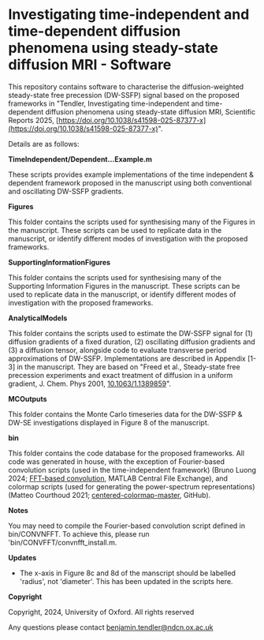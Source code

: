 #  Investigating time-independent and time-dependent diffusion phenomena using steady-state diffusion MRI - Software
This repository contains software to characterise the diffusion-weighted steady-state free precession (DW-SSFP) signal based on the proposed frameworks in "Tendler, Investigating time-independent and time-dependent diffusion phenomena using steady-state diffusion MRI, Scientific Reports 2025, [https://doi.org/10.1038/s41598-025-87377-x](https://doi.org/10.1038/s41598-025-87377-x)".

Details are as follows:

**TimeIndependent/Dependent...Example.m**

These scripts provides example implementations of the time independent & dependent framework proposed in the manuscript using both conventional and oscillating DW-SSFP gradients.

**Figures**

This folder contains the scripts used for synthesising many of the Figures in the manuscript. These scripts can be used to replicate data in the manuscript, or identify different modes of investigation with the proposed frameworks. 

**SupportingInformationFigures**

This folder contains the scripts used for synthesising many of the Supporting Information Figures in the manuscript. These scripts can be used to replicate data in the manuscript, or identify different modes of investigation with the proposed frameworks. 

**AnalyticalModels**

This folder contains the scripts used to estimate the DW-SSFP signal for (1) diffusion gradients of a fixed duration, (2) oscillating diffusion gradients and (3) a diffusion tensor, alongside code to evaluate transverse period approximations of DW-SSFP. Implementations are described in Appendix [1-3] in the manuscript. They are based on "Freed et al., Steady-state free precession experiments and exact treatment of diffusion in a uniform gradient, J. Chem. Phys 2001, [10.1063/1.1389859](https://doi.org/10.1063/1.1389859)".

**MCOutputs**

This folder contains the Monte Carlo timeseries data for the DW-SSFP & DW-SE investigations displayed in Figure 8 of the manuscript.

**bin**

This folder contains the code database for the proposed frameworks. All code was generated in house, with the exception of Fourier-based convolution scripts (used in the time-independent framework) (Bruno Luong 2024; [FFT-based convolution](https://www.mathworks.com/matlabcentral/fileexchange/24504-fft-based-convolution), MATLAB Central File Exchange), and colormap scripts (used for generating the power-spectrum representations) (Matteo Courthoud 2021; [centered-colormap-master](https://github.com/matteocourthoud/centered-colormap?tab=readme-ov-file), GitHub).

**Notes**

You may need to compile the Fourier-based convolution script defined in bin/CONVNFFT. To achieve this, please run 'bin/CONVFFT/convnfft_install.m.

**Updates**

- The x-axis in Figure 8c and 8d of the manscript should be labelled 'radius', not 'diameter'. This has been updated in the scripts here. 

**Copyright**

Copyright, 2024, University of Oxford. All rights reserved

Any questions please contact benjamin.tendler@ndcn.ox.ac.uk

